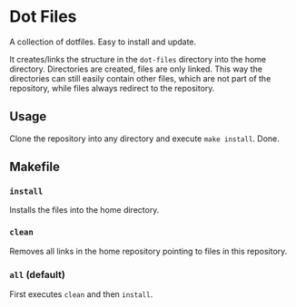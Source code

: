 # Dot Files

A collection of dotfiles. Easy to install and update.

It creates/links the structure in the `dot-files` directory into the home
directory. Directories are created, files are only linked. This way the
directories can still easily contain other files, which are not part of the
repository, while files always redirect to the repository.


## Usage

Clone the repository into any directory and execute `make install`. Done.


## Makefile

### `install`

Installs the files into the home directory.

### `clean`

Removes all links in the home repository pointing to files in this repository.

### `all` (default)

First executes `clean` and then `install`.
